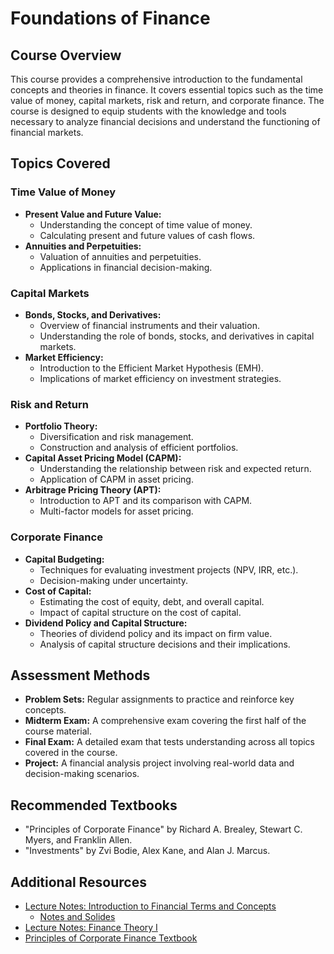 # Foundations of Finance

## Course Overview
This course provides a comprehensive introduction to the fundamental concepts and theories in finance. It covers essential topics such as the time value of money, capital markets, risk and return, and corporate finance. The course is designed to equip students with the knowledge and tools necessary to analyze financial decisions and understand the functioning of financial markets.

## Topics Covered

### Time Value of Money
- **Present Value and Future Value:**
  - Understanding the concept of time value of money.
  - Calculating present and future values of cash flows.
- **Annuities and Perpetuities:**
  - Valuation of annuities and perpetuities.
  - Applications in financial decision-making.

### Capital Markets
- **Bonds, Stocks, and Derivatives:**
  - Overview of financial instruments and their valuation.
  - Understanding the role of bonds, stocks, and derivatives in capital markets.
- **Market Efficiency:**
  - Introduction to the Efficient Market Hypothesis (EMH).
  - Implications of market efficiency on investment strategies.

### Risk and Return
- **Portfolio Theory:**
  - Diversification and risk management.
  - Construction and analysis of efficient portfolios.
- **Capital Asset Pricing Model (CAPM):**
  - Understanding the relationship between risk and expected return.
  - Application of CAPM in asset pricing.
- **Arbitrage Pricing Theory (APT):**
  - Introduction to APT and its comparison with CAPM.
  - Multi-factor models for asset pricing.

### Corporate Finance
- **Capital Budgeting:**
  - Techniques for evaluating investment projects (NPV, IRR, etc.).
  - Decision-making under uncertainty.
- **Cost of Capital:**
  - Estimating the cost of equity, debt, and overall capital.
  - Impact of capital structure on the cost of capital.
- **Dividend Policy and Capital Structure:**
  - Theories of dividend policy and its impact on firm value.
  - Analysis of capital structure decisions and their implications.

## Assessment Methods
- **Problem Sets:** Regular assignments to practice and reinforce key concepts.
- **Midterm Exam:** A comprehensive exam covering the first half of the course material.
- **Final Exam:** A detailed exam that tests understanding across all topics covered in the course.
- **Project:** A financial analysis project involving real-world data and decision-making scenarios.

## Recommended Textbooks
- "Principles of Corporate Finance" by Richard A. Brealey, Stewart C. Myers, and Franklin Allen.
- "Investments" by Zvi Bodie, Alex Kane, and Alan J. Marcus.

## Additional Resources
- [Lecture Notes: Introduction to Financial Terms and Concepts](https://ocw.mit.edu/courses/18-s096-topics-in-mathematics-with-applications-in-finance-fall-2013/resources/lecture-1-introduction-financial-terms-and-concepts/)  
    - [Notes and Solides](https://ocw.mit.edu/courses/18-s096-topics-in-mathematics-with-applications-in-finance-fall-2013/pages/lecture-notes/) 
- [Lecture Notes: Finance Theory I](https://ocw.mit.edu/courses/15-401-finance-theory-i-fall-2008/resources/mit15_401f08_lec01/)
- [Principles of Corporate Finance Textbook](https://eco.nahrainuniv.edu.iq/wp-content/uploads/2020/12/Principles-of-Corporate-Finance_-11E-Dr.Soc_.pdf)
